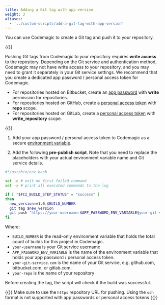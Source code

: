 ```yaml
---
title: Adding a Git tag with app version
weight: 3
aliases:
  - '../custom-scripts/add-a-git-tag-with-app-version'
---
```


You can use Codemagic to create a Git tag and push it to your repository.

{{<notebox>}}

Pushing Git tags from Codemagic to your repository requires **write access** to the repository. Depending on the Git service and authentication method, Codemagic may not have write access to your repository, and you may need to grant it separately in your Git service settings. We recommend that you create a dedicated app password / personal access token for Codemagic.

* For repositories hosted on Bitbucket, create an [app password](https://confluence.atlassian.com/bitbucket/app-passwords-828781300.html) with **write** permission for repositories.
* For repositories hosted on GitHub, create a [personal access token](https://help.github.com/en/articles/creating-a-personal-access-token-for-the-command-line) with **repo** scope.
* For repositories hosted on GitLab, create a [personal access token](https://docs.gitlab.com/ee/user/profile/personal_access_tokens.html) with **write_repository** scope.

{{</notebox>}}

1. Add your app password / personal access token to Codemagic as a secure [environment variable](../building/environment-variables).

2. Add the following **pre-publish script**.  Note that you need to replace the placeholders with your actual environment variable name and Git service details.

  ```bash
  #!/usr/bin/env bash

  set -e # exit on first failed command
  set -x # print all executed commands to the log

  if [ "$FCI_BUILD_STEP_STATUS" = "success" ]
  then
    new_version=v1.0.$BUILD_NUMBER
    git tag $new_version
    git push "https://your-username:$APP_PASSWORD_ENV_VARIABLE@your-git-service.com/your-repo.git" --tags
  fi
  ```

  Where:

  * `BUILD_NUMBER` is the read-only environment variable that holds the total count of builds for this project in Codemagic.
  * `your-username` is your Git service username
  * `APP_PASSWORD_ENV_VARIABLE` is the name of the environment variable that holds your app password / personal access token.
  * `your-git-service.com` is the name of your Git service, e.g. github.com, bitbucket.com, or gitlab.com.
  * `your-repo` is the name of your repository

  Before creating the tag, the script will check if the build was successful.

{{<notebox>}}
Make sure to use the `https` repository URL for pushing. Using the `ssh` format is not supported with app passwords or personal access tokens
{{</notebox>}}
